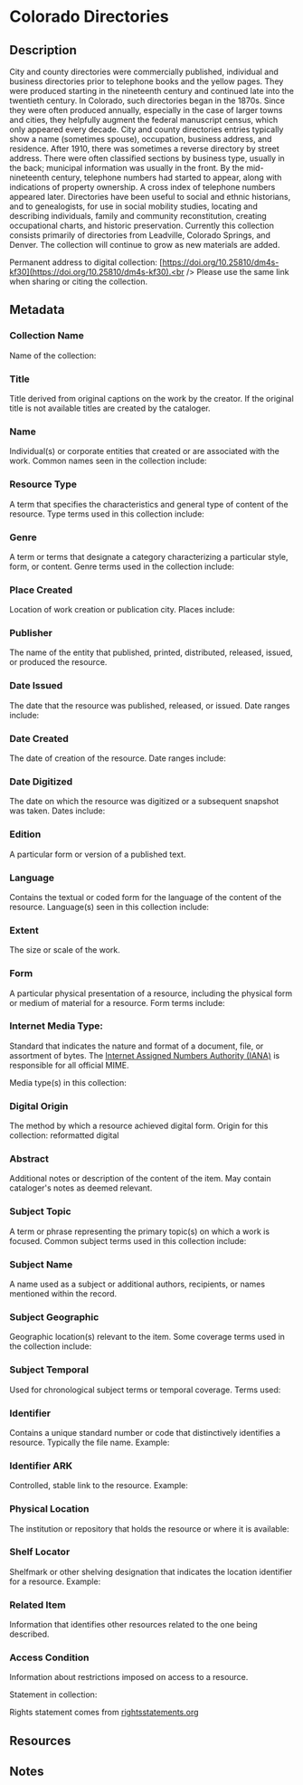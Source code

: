 # Colorado Directories
## Description
City and county directories were commercially published, individual and business directories prior to telephone books and the yellow pages. They were produced starting in the nineteenth century and continued late into the twentieth century. In Colorado, such directories began in the 1870s. Since they were often produced annually, especially in the case of larger towns and cities, they helpfully augment the federal manuscript census, which only appeared every decade. City and county directories entries typically show a name (sometimes spouse), occupation, business address, and residence. After 1910, there was sometimes a reverse directory by street address. There were often classified sections by business type, usually in the back; municipal information was usually in the front. By the mid-nineteenth century, telephone numbers had started to appear, along with indications of property ownership. A cross index of telephone numbers appeared later. Directories have been useful to social and ethnic historians, and to genealogists, for use in social mobility studies, locating and describing individuals, family and community reconstitution, creating occupational charts, and historic preservation. Currently this collection consists primarily of directories from Leadville, Colorado Springs, and Denver. The collection will continue to grow as new materials are added. 

Permanent address to digital collection: [https://doi.org/10.25810/dm4s-kf30](https://doi.org/10.25810/dm4s-kf30).<br /> 
Please use the same link when sharing or citing the collection.
## Metadata
### Collection Name
Name of the collection:

### Title
Title derived from original captions on the work by the creator. If the original title is not available titles are created by the cataloger.

### Name
Individual(s) or corporate entities that created or are associated with the work. Common names seen in the collection include: 

### Resource Type
A term that specifies the characteristics and general type of content of the resource. Type terms used in this collection include: 

### Genre
A term or terms that designate a category characterizing a particular style, form, or content. Genre terms used in the collection include:

### Place Created
Location of work creation or publication city. Places include:

### Publisher
The name of the entity that published, printed, distributed, released, issued, or produced the resource.

### Date Issued
The date that the resource was published, released, or issued. Date ranges include:

### Date Created
The date of creation of the resource. Date ranges include:

### Date Digitized
The date on which the resource was digitized or a subsequent snapshot was taken. Dates include:

### Edition
A particular form or version of a published text.

### Language
Contains the textual or coded form for the language of the content of the resource. Language(s) seen in this collection include:

### Extent
The size or scale of the work.

### Form
A particular physical presentation of a resource, including the physical form or medium of material for a resource. Form terms include:

### Internet Media Type: 
Standard that indicates the nature and format of a document, file, or assortment of bytes. The [Internet Assigned Numbers Authority (IANA)](https://www.iana.org/assignments/media-types/media-types.xhtml) is responsible for all official MIME. 

Media type(s) in this collection:

### Digital Origin
The method by which a resource achieved digital form. Origin for this collection: reformatted digital

### Abstract
Additional notes or description of the content of the item. May contain cataloger's notes as deemed relevant.

### Subject Topic
A term or phrase representing the primary topic(s) on which a work is focused. Common subject terms used in this collection include:

### Subject Name
A name used as a subject or additional authors, recipients, or names mentioned within the record.

### Subject Geographic
Geographic location(s) relevant to the item. Some coverage terms used in the collection include: 

### Subject Temporal
Used for chronological subject terms or temporal coverage. Terms used: 

### Identifier
Contains a unique standard number or code that distinctively identifies a resource. Typically the file name. Example:

### Identifier ARK
Controlled, stable link to the resource. Example:

### Physical Location
The institution or repository that holds the resource or where it is available:

### Shelf Locator
Shelfmark or other shelving designation that indicates the location identifier for a resource. Example: 

### Related Item
Information that identifies other resources related to the one being described.

### Access Condition
Information about restrictions imposed on access to a resource.

Statement in collection:

Rights statement comes from [rightsstatements.org](https://rightsstatements.org/page/1.0/?language=en)

## Resources
## Notes
